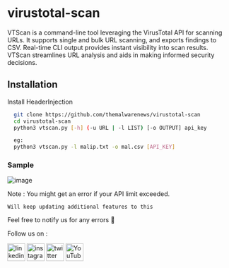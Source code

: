 # virustotal-scan
VTScan is a command-line tool leveraging the VirusTotal API for scanning URLs. It supports single and bulk URL scanning, and exports findings to CSV. Real-time CLI output provides instant visibility into scan results. VTScan streamlines URL analysis and aids in making informed security decisions.

## Installation

Install HeaderInjection

```bash
  git clone https://github.com/themalwarenews/virustotal-scan
  cd virustotal-scan
  python3 vtscan.py [-h] (-u URL | -l LIST) [-o OUTPUT] api_key

  eg:
  python3 vtscan.py -l malip.txt -o mal.csv [API_KEY]    
```

 ### Sample 
![image](https://github.com/themalwarenews/virustotal-scan/assets/100226024/303d26a3-bd04-48c4-bc75-c1908f374489)


Note : You might get an error if your API limit exceeded.

```
Will keep updating additional features to this
```

Feel free to notify us for any errors :slightly_smiling_face:
  
  Follow us on :

[<img src='https://user-images.githubusercontent.com/100226024/229274315-c12a320c-cf5b-44da-ae6d-f3811957663d.svg' alt='linkedin' height='40'>](https://www.linkedin.com/in/anonsharan/) 	 [<img src='https://user-images.githubusercontent.com/100226024/229274268-453d1eec-4d98-4dad-80c8-885b4c6d0854.svg' alt='instagram' height='40'>](https://www.instagram.com/hackwithsharan/)  [<img src='https://user-images.githubusercontent.com/100226024/229274348-8af09e55-c563-4e0c-9118-59af0fda9df9.svg' alt='twitter' height='40'>](https://twitter.com/anon_sharzzk)  [<img src='https://user-images.githubusercontent.com/100226024/229274377-07f7c7d2-2cf9-4bfc-8727-0eba0eb4cfe4.svg' alt='YouTube' height='40'>](https://www.youtube.com/channel/ByteTheories)


